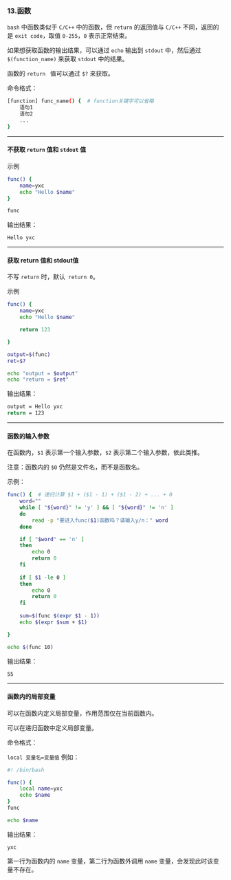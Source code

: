 ### 13.函数

`bash` 中函数类似于 `C/C++` 中的函数，但 `return` 的返回值与 `C/C++` 不同，返回的是 `exit code`，取值 `0-255`，`0` 表示正常结束。

如果想获取函数的输出结果，可以通过 `echo` 输出到 `stdout` 中，然后通过 `$(function_name)` 来获取 `stdout` 中的结果。

函数的 `return ` 值可以通过 `$?` 来获取。

命令格式：

```bash
[function] func_name() {  # function关键字可以省略
    语句1
    语句2
    ...
}
```

-----

#### 不获取 `return` 值和 `stdout` 值

示例

````bash
func() {
    name=yxc
    echo "Hello $name"
}

func
````

输出结果：

`Hello yxc`

----

#### 获取 return 值和 stdout值

不写 `return` 时，默认` return 0`。

示例

```bash
func() {
    name=yxc
    echo "Hello $name"

    return 123

}

output=$(func)
ret=$?

echo "output = $output"
echo "return = $ret"
```

输出结果：

```bash
output = Hello yxc
return = 123
```

----

#### 函数的输入参数

在函数内，`$1` 表示第一个输入参数，`$2` 表示第二个输入参数，依此类推。

注意：函数内的 `$0` 仍然是文件名，而不是函数名。

示例：

````bash
func() {  # 递归计算 $1 + ($1 - 1) + ($1 - 2) + ... + 0
    word=""
    while [ "${word}" != 'y' ] && [ "${word}" != 'n' ]
    do
        read -p "要进入func($1)函数吗？请输入y/n：" word
    done

    if [ "$word" == 'n' ]
    then
        echo 0
        return 0
    fi  
    
    if [ $1 -le 0 ] 
    then
        echo 0
        return 0
    fi  
    
    sum=$(func $(expr $1 - 1))
    echo $(expr $sum + $1)

}

echo $(func 10)
````

输出结果：

`55`

----

#### 函数内的局部变量

可以在函数内定义局部变量，作用范围仅在当前函数内。

可以在递归函数中定义局部变量。

命令格式：

`local 变量名=变量值`
例如：

```bash
#! /bin/bash

func() {
    local name=yxc
    echo $name
}
func

echo $name
```

输出结果：

```
yxc

```

第一行为函数内的 `name` 变量，第二行为函数外调用 `name` 变量，会发现此时该变量不存在。
